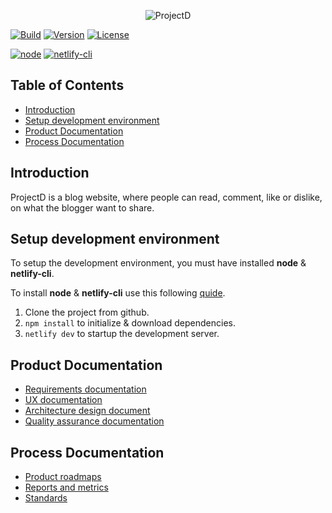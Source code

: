 <div align="center">

![ProjectD](https://drive.google.com/uc?export=view&id=1ueq4ihuiduU984P5iKqIdljQaFTGWEOh)

</div>

[![Build](https://img.shields.io/netlify/eef90d0f-016a-4017-9e83-8ab4ffd8958f?style=flat-square&logo=netlify&logoColor=#00C7B7)](https://sunny-cassata-fd4c22.netlify.app/)
[![Version](https://img.shields.io/github/package-json/v/Hulle107/ProjectD?style=flat-square)](package.json)
[![License](https://img.shields.io/github/license/Hulle107/ProjectD?style=flat-square)](LICENSE)

[![node](https://img.shields.io/badge/node-%5E16.0.0-informational?style=flat-square)](https://nodejs.org/en/)
[![netlify-cli](https://img.shields.io/badge/netlify--cli-%5E11.5.1-informational?style=flat-square)](https://www.npmjs.com/package/netlify-cli)

## Table of Contents

- [Introduction](#introduction)
- [Setup development environment](#setup-development-environment)
- [Product Documentation](#product-documentation)
- [Process Documentation](#process-documentation)

## Introduction

ProjectD is a blog website, where people can read, comment, like or dislike, on what the blogger want to share.

## Setup development environment

To setup the development environment, you must have installed **node** & **netlify-cli**.

To install **node** & **netlify-cli** use this following [quide](https://docs.netlify.com/cli/get-started/).

1. Clone the project from github.
2. `npm install` to initialize & download dependencies.
3. `netlify dev` to startup the development server.

## Product Documentation

- [Requirements documentation]()
- [UX documentation]()
- [Architecture design document]()
- [Quality assurance documentation]()

## Process Documentation

- [Product roadmaps]()
- [Reports and metrics]()
- [Standards]()